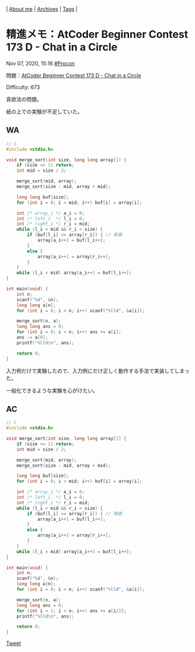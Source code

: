 | [About me](https://franknyro.github.io/blog/) | [Archives](https://franknyro.github.io/blog/archives) | [Tags](https://franknyro.github.io/blog/tags) |

# 精進メモ：AtCoder Beginner Contest 173 D - Chat in a Circle
Nov 07, 2020, 15:16 [#Procon](https://franknyro.github.io/blog/tags/procon)

問題：[AtCoder Beginner Contest 173 D - Chat in a Circle](https://atcoder.jp/contests/abc173/tasks/abc173_d)

Difficulty: 673

貪欲法の問題。

紙の上での実験が不足していた。

## WA
```c
// C
#include <stdio.h>

void merge_sort(int size, long long array[]) {
    if (size <= 1) return;
    int mid = size / 2;

    merge_sort(mid, array);
    merge_sort(size - mid, array + mid);

    long long buf[size];
    for (int i = 0; i < mid; i++) buf[i] = array[i];

    int /* array_i */ a_i = 0;
    int /* left_i  */ l_i = 0;
    int /* right_i */ r_i = mid;
    while (l_i < mid && r_i < size) {
        if (buf[l_i] <= array[r_i]) { // 昇順
            array[a_i++] = buf[l_i++];
        }
        else {
            array[a_i++] = array[r_i++];
        }
    }
    while (l_i < mid) array[a_i++] = buf[l_i++];
}

int main(void) {
    int n;
    scanf("%d", &n);
    long long a[n];
    for (int i = 0; i < n; i++) scanf("%lld", &a[i]);

    merge_sort(n, a);
    long long ans = 0;
    for (int i = 0; i < n; i++) ans += a[i];
    ans -= a[0];
    printf("%lld\n", ans);

    return 0;
}
```

入力例だけで実験したので、入力例にだけ正しく動作する手法で実装してしまった。

一般化できるような実験を心がけたい。

## AC
```c
// C
#include <stdio.h>

void merge_sort(int size, long long array[]) {
    if (size <= 1) return;
    int mid = size / 2;

    merge_sort(mid, array);
    merge_sort(size - mid, array + mid);

    long long buf[size];
    for (int i = 0; i < mid; i++) buf[i] = array[i];

    int /* array_i */ a_i = 0;
    int /* left_i  */ l_i = 0;
    int /* right_i */ r_i = mid;
    while (l_i < mid && r_i < size) {
        if (buf[l_i] >= array[r_i]) { // 降順
            array[a_i++] = buf[l_i++];
        }
        else {
            array[a_i++] = array[r_i++];
        }
    }
    while (l_i < mid) array[a_i++] = buf[l_i++];
}

int main(void) {
    int n;
    scanf("%d", &n);
    long long a[n];
    for (int i = 0; i < n; i++) scanf("%lld", &a[i]);

    merge_sort(n, a);
    long long ans = 0;
    for (int i = 1; i < n; i++) ans += a[i/2];
    printf("%lld\n", ans);

    return 0;
}
```

<a href="https://twitter.com/share?ref_src=twsrc%5Etfw" class="twitter-share-button" data-text="精進メモ：AtCoder Beginner Contest 173 D - Chat in a Circle |" data-url="https://franknyro.github.io/blog/archives/202011071516/">Tweet</a><script async src="https://platform.twitter.com/widgets.js" charset="utf-8"></script>
